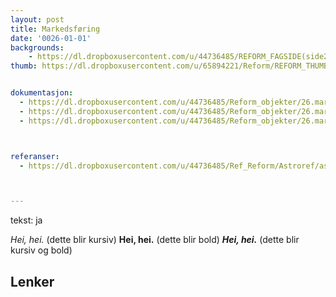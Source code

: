 ```yaml
---
layout: post
title: Markedsføring
date: '0026-01-01'
backgrounds:
    - https://dl.dropboxusercontent.com/u/44736485/REFORM_FAGSIDE(side2)/26.Markedsfoering2m.jpg
thumb: https://dl.dropboxusercontent.com/u/65894221/Reform/REFORM_THUMBNAILS/26.Markedsfoering.jpg


dokumentasjon:
  - https://dl.dropboxusercontent.com/u/44736485/Reform_objekter/26.mark1.jpg
  - https://dl.dropboxusercontent.com/u/44736485/Reform_objekter/26.mark2.jpg
  - https://dl.dropboxusercontent.com/u/44736485/Reform_objekter/26.mark3.jpg



referanser:
  - https://dl.dropboxusercontent.com/u/44736485/Ref_Reform/Astroref/astroref01.jpg



---
```

tekst: ja

*Hei, hei.* (dette blir kursiv)
**Hei, hei.** (dette blir bold)
***Hei, hei.*** (dette blir kursiv og bold)

## Lenker<a id="lenker"></a>
